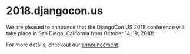 # 2018.djangocon.us

We are pleased to announce that the DjangoCon US 2018 conference will take place in San Diego, California from October 14-19, 2018!

For more details, checkout our [announcement](https://www.defna.org/announcements/2017/11/2/djangocon-us-2018-in-san-diego).
